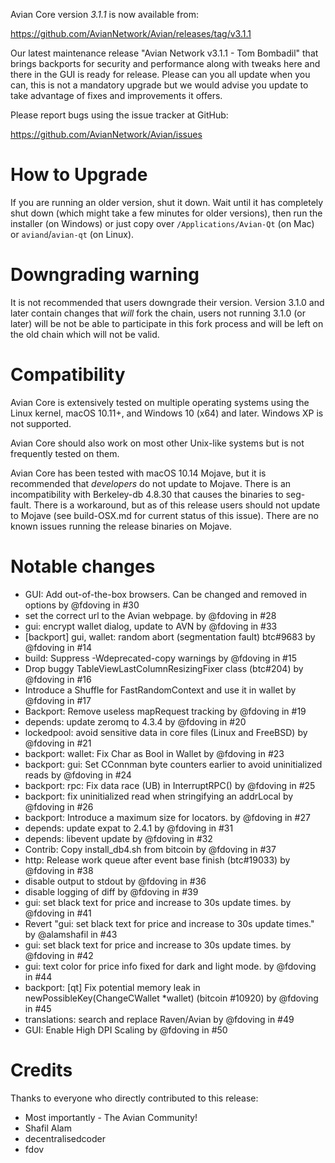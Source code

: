 Avian Core version *3.1.1* is now available from:

  <https://github.com/AvianNetwork/Avian/releases/tag/v3.1.1>

Our latest maintenance release "Avian Network v3.1.1 - Tom Bombadil" that brings backports for security and performance along with tweaks here and there in the GUI is ready for release. Please can you all update when you can, this is not a mandatory upgrade but we would advise you update to take advantage of fixes and improvements it offers.

Please report bugs using the issue tracker at GitHub:

  <https://github.com/AvianNetwork/Avian/issues>

How to Upgrade
==============

If you are running an older version, shut it down. Wait until it has completely
shut down (which might take a few minutes for older versions), then run the 
installer (on Windows) or just copy over `/Applications/Avian-Qt` (on Mac)
or `aviand`/`avian-qt` (on Linux).

Downgrading warning
==============

It is not recommended that users downgrade their version.  Version 3.1.0 and later contain
changes that *will* fork the chain, users not running 3.1.0 (or later) will be not
be able to participate in this fork process and will be left on the old chain which 
will not be valid.

Compatibility
==============

Avian Core is extensively tested on multiple operating systems using
the Linux kernel, macOS 10.11+, and Windows 10 (x64) and later. Windows XP is not supported.

Avian Core should also work on most other Unix-like systems but is not
frequently tested on them.

Avian Core has been tested with macOS 10.14 Mojave, but it is recommended that *developers*
do not update to Mojave.  There is an incompatibility with Berkeley-db 4.8.30 that causes
the binaries to seg-fault.  There is a workaround, but as of this release users should
not update to Mojave (see build-OSX.md for current status of this issue).  There are no
known issues running the release binaries on Mojave.

Notable changes
==============
- GUI: Add out-of-the-box browsers. Can be changed and removed in options by @fdoving in #30
- set the correct url to the Avian webpage. by @fdoving in #28
- gui: encrypt wallet dialog, update to AVN by @fdoving in #33
- [backport] gui, wallet: random abort (segmentation fault) btc#9683 by @fdoving in #14
- build: Suppress -Wdeprecated-copy warnings by @fdoving in #15
- Drop buggy TableViewLastColumnResizingFixer class (btc#204) by @fdoving in #16
- Introduce a Shuffle for FastRandomContext and use it in wallet by @fdoving in #17
- Backport: Remove useless mapRequest tracking by @fdoving in #19
- depends: update zeromq to 4.3.4 by @fdoving in #20
- lockedpool: avoid sensitive data in core files (Linux and FreeBSD) by @fdoving in #21
- backport: wallet: Fix Char as Bool in Wallet by @fdoving in #23
- backport: gui: Set CConnman byte counters earlier to avoid uninitialized reads by @fdoving in #24
- backport: rpc: Fix data race (UB) in InterruptRPC() by @fdoving in #25
- backport: fix uninitialized read when stringifying an addrLocal by @fdoving in #26
- backport: Introduce a maximum size for locators. by @fdoving in #27
- depends: update expat to 2.4.1 by @fdoving in #31
- depends: libevent update by @fdoving in #32
- Contrib: Copy install_db4.sh from bitcoin by @fdoving in #37
- http: Release work queue after event base finish (btc#19033) by @fdoving in #38
- disable output to stdout by @fdoving in #36
- disable logging of diff by @fdoving in #39
- gui: set black text for price and increase to 30s update times. by @fdoving in #41
- Revert "gui: set black text for price and increase to 30s update times." by @alamshafil in #43
- gui: set black text for price and increase to 30s update times. by @fdoving in #42
- gui: text color for price info fixed for dark and light mode. by @fdoving in #44
- backport: [qt] Fix potential memory leak in newPossibleKey(ChangeCWallet *wallet) (bitcoin #10920) by @fdoving in #45
- translations: search and replace Raven/Avian by @fdoving in #49
- GUI: Enable High DPI Scaling by @fdoving in #50

Credits
==============

Thanks to everyone who directly contributed to this release:

- Most importantly - The Avian Community!
- Shafil Alam
- decentralisedcoder
- fdov
